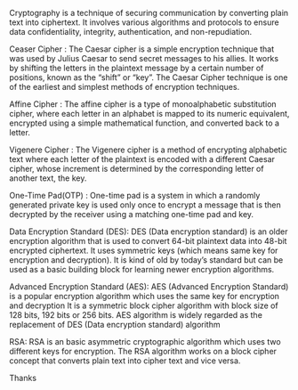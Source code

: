Cryptography is a technique of securing communication by converting plain text into ciphertext. It involves various algorithms and protocols to ensure data confidentiality, integrity, authentication, and non-repudiation.

Ceaser Cipher : The Caesar cipher is a simple encryption technique that was used by Julius Caesar to send secret messages to his allies. It works by shifting the letters in the plaintext message by a certain number of positions, known as the “shift” or “key”. The Caesar Cipher technique is one of the earliest and simplest methods of encryption techniques.

Affine Cipher : The affine cipher is a type of monoalphabetic substitution cipher, where each letter in an alphabet is mapped to its numeric equivalent, encrypted using a simple mathematical function, and converted back to a letter.

Vigenere Cipher : The Vigenere cipher is a method of encrypting alphabetic text where each letter of the plaintext is encoded with a different Caesar cipher, whose increment is determined by the corresponding letter of another text, the key.

One-Time Pad(OTP) : One-time pad is a system in which a randomly generated private key is used only once to encrypt a message that is then decrypted by the receiver using a matching one-time pad and key.

Data Encryption Standard (DES): DES (Data encryption standard) is an older encryption algorithm that is used to convert 64-bit plaintext data into 48-bit encrypted ciphertext. It uses symmetric keys (which means same key for encryption and decryption). It is kind of old by today’s standard but can be used as a basic building block for learning newer encryption algorithms.

Advanced Encryption Standard (AES): AES (Advanced Encryption Standard) is a popular encryption algorithm which uses the same key for encryption and decryption It is a symmetric block cipher algorithm with block size of 128 bits, 192 bits or 256 bits. AES algorithm is widely regarded as the replacement of DES (Data encryption standard) algorithm

RSA: RSA is an basic asymmetric cryptographic algorithm which uses two different keys for encryption. The RSA algorithm works on a block cipher concept that converts plain text into cipher text and vice versa.


Thanks
